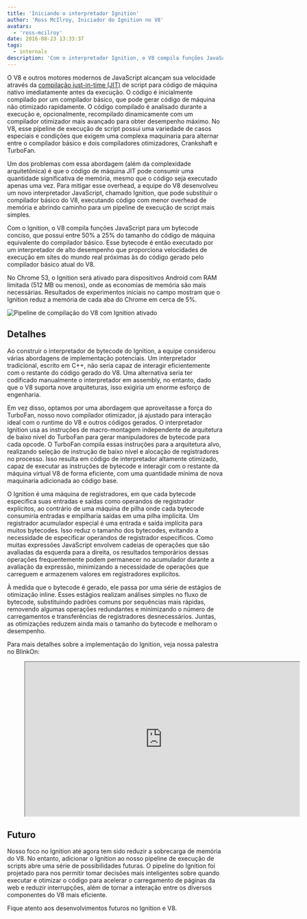 ```yaml
---
title: 'Iniciando o interpretador Ignition'
author: 'Ross McIlroy, Iniciador do Ignition no V8'
avatars:
  - 'ross-mcilroy'
date: 2016-08-23 13:33:37
tags:
  - internals
description: 'Com o interpretador Ignition, o V8 compila funções JavaScript para um bytecode conciso, que tem entre 50% a 25% do tamanho do código de máquina equivalente de baixo nível.'
---
```

O V8 e outros motores modernos de JavaScript alcançam sua velocidade através da [compilação just-in-time (JIT)](https://en.wikipedia.org/wiki/Just-in-time_compilation) de script para código de máquina nativo imediatamente antes da execução. O código é inicialmente compilado por um compilador básico, que pode gerar código de máquina não otimizado rapidamente. O código compilado é analisado durante a execução e, opcionalmente, recompilado dinamicamente com um compilador otimizador mais avançado para obter desempenho máximo. No V8, esse pipeline de execução de script possui uma variedade de casos especiais e condições que exigem uma complexa maquinaria para alternar entre o compilador básico e dois compiladores otimizadores, Crankshaft e TurboFan.

<!--truncate-->
Um dos problemas com essa abordagem (além da complexidade arquitetônica) é que o código de máquina JIT pode consumir uma quantidade significativa de memória, mesmo que o código seja executado apenas uma vez. Para mitigar esse overhead, a equipe do V8 desenvolveu um novo interpretador JavaScript, chamado Ignition, que pode substituir o compilador básico do V8, executando código com menor overhead de memória e abrindo caminho para um pipeline de execução de script mais simples.

Com o Ignition, o V8 compila funções JavaScript para um bytecode conciso, que possui entre 50% a 25% do tamanho do código de máquina equivalente do compilador básico. Esse bytecode é então executado por um interpretador de alto desempenho que proporciona velocidades de execução em sites do mundo real próximas às do código gerado pelo compilador básico atual do V8.

No Chrome 53, o Ignition será ativado para dispositivos Android com RAM limitada (512 MB ou menos), onde as economias de memória são mais necessárias. Resultados de experimentos iniciais no campo mostram que o Ignition reduz a memória de cada aba do Chrome em cerca de 5%.

![Pipeline de compilação do V8 com Ignition ativado](/_img/ignition-interpreter/ignition-pipeline.png)

## Detalhes

Ao construir o interpretador de bytecode do Ignition, a equipe considerou várias abordagens de implementação potenciais. Um interpretador tradicional, escrito em C++, não seria capaz de interagir eficientemente com o restante do código gerado do V8. Uma alternativa seria ter codificado manualmente o interpretador em assembly, no entanto, dado que o V8 suporta nove arquiteturas, isso exigiria um enorme esforço de engenharia.

Em vez disso, optamos por uma abordagem que aproveitasse a força do TurboFan, nosso novo compilador otimizador, já ajustado para interação ideal com o runtime do V8 e outros códigos gerados. O interpretador Ignition usa as instruções de macro-montagem independente de arquitetura de baixo nível do TurboFan para gerar manipuladores de bytecode para cada opcode. O TurboFan compila essas instruções para a arquitetura alvo, realizando seleção de instrução de baixo nível e alocação de registradores no processo. Isso resulta em código de interpretador altamente otimizado, capaz de executar as instruções de bytecode e interagir com o restante da máquina virtual V8 de forma eficiente, com uma quantidade mínima de nova maquinaria adicionada ao código base.

O Ignition é uma máquina de registradores, em que cada bytecode especifica suas entradas e saídas como operandos de registrador explícitos, ao contrário de uma máquina de pilha onde cada bytecode consumiria entradas e empilharia saídas em uma pilha implícita. Um registrador acumulador especial é uma entrada e saída implícita para muitos bytecodes. Isso reduz o tamanho dos bytecodes, evitando a necessidade de especificar operandos de registrador específicos. Como muitas expressões JavaScript envolvem cadeias de operações que são avaliadas da esquerda para a direita, os resultados temporários dessas operações frequentemente podem permanecer no acumulador durante a avaliação da expressão, minimizando a necessidade de operações que carreguem e armazenem valores em registradores explícitos.

À medida que o bytecode é gerado, ele passa por uma série de estágios de otimização inline. Esses estágios realizam análises simples no fluxo de bytecode, substituindo padrões comuns por sequências mais rápidas, removendo algumas operações redundantes e minimizando o número de carregamentos e transferências de registradores desnecessários. Juntas, as otimizações reduzem ainda mais o tamanho do bytecode e melhoram o desempenho.

Para mais detalhes sobre a implementação do Ignition, veja nossa palestra no BlinkOn:

<figure>
  <div class="video video-16:9">
    <iframe src="https://www.youtube.com/embed/r5OWCtuKiAk" width="640" height="360" loading="lazy"></iframe>
  </div>
</figure>

## Futuro

Nosso foco no Ignition até agora tem sido reduzir a sobrecarga de memória do V8. No entanto, adicionar o Ignition ao nosso pipeline de execução de scripts abre uma série de possibilidades futuras. O pipeline do Ignition foi projetado para nos permitir tomar decisões mais inteligentes sobre quando executar e otimizar o código para acelerar o carregamento de páginas da web e reduzir interrupções, além de tornar a interação entre os diversos componentes do V8 mais eficiente.

Fique atento aos desenvolvimentos futuros no Ignition e V8.
